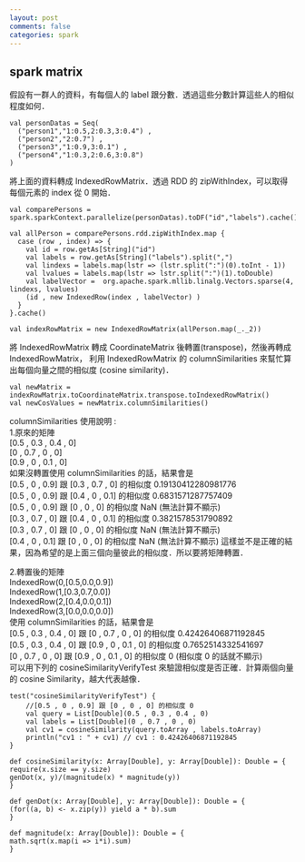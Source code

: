 ```yaml
---
layout: post
comments: false
categories: spark
---
```


## spark matrix

假設有一群人的資料，有每個人的 label 跟分數．透過這些分數計算這些人的相似程度如何．  

```
val personDatas = Seq(
  ("person1","1:0.5,2:0.3,3:0.4") ,
  ("person2","2:0.7") ,
  ("person3","1:0.9,3:0.1") ,
  ("person4","1:0.3,2:0.6,3:0.8")
)
```
將上面的資料轉成 IndexedRowMatrix．透過 RDD 的 zipWithIndex，可以取得每個元素的 index 從 0 開始．  

```
val comparePersons = spark.sparkContext.parallelize(personDatas).toDF("id","labels").cache()

val allPerson = comparePersons.rdd.zipWithIndex.map {
  case (row , index) => {
    val id = row.getAs[String]("id")
    val labels = row.getAs[String]("labels").split(",")
    val lindexs = labels.map(lstr => (lstr.split(":")(0).toInt - 1))
    val lvalues = labels.map(lstr => lstr.split(":")(1).toDouble)
    val labelVector =  org.apache.spark.mllib.linalg.Vectors.sparse(4, lindexs, lvalues)
    (id , new IndexedRow(index , labelVector) )
  }
}.cache()

val indexRowMatrix = new IndexedRowMatrix(allPerson.map(_._2))

```
將 IndexedRowMatrix 轉成 CoordinateMatrix 後轉置(transpose)，然後再轉成 IndexedRowMatrix，
利用 IndexedRowMatrix 的 columnSimilarities 來幫忙算出每個向量之間的相似度 (cosine similarity)．

```
val newMatrix = indexRowMatrix.toCoordinateMatrix.transpose.toIndexedRowMatrix()
val newCosValues = newMatrix.columnSimilarities()
```
columnSimilarities 使用說明 :   
1.原來的矩陣  
[0.5 , 0.3 , 0.4 , 0]  
[0 , 0.7 , 0 , 0]  
[0.9 , 0 , 0.1 , 0]  
如果沒轉置使用 columnSimilarities 的話，結果會是  
[0.5 , 0 , 0.9] 跟 [0.3 , 0.7 , 0] 的相似度 0.19130412280981776  
[0.5 , 0 , 0.9] 跟 [0.4 , 0 , 0.1] 的相似度 0.6831571287757409  
[0.5 , 0 , 0.9] 跟 [0 , 0 , 0] 的相似度 NaN (無法計算不顯示)  
[0.3 , 0.7 , 0] 跟 [0.4 , 0 , 0.1] 的相似度 0.3821578531790892  
[0.3 , 0.7 , 0] 跟 [0 , 0 , 0] 的相似度 NaN (無法計算不顯示)  
[0.4 , 0 , 0.1] 跟 [0 , 0 , 0] 的相似度 NaN (無法計算不顯示)
這樣並不是正確的結果，因為希望的是上面三個向量彼此的相似度．所以要將矩陣轉置．

2.轉置後的矩陣  
IndexedRow(0,[0.5,0.0,0.9])  
IndexedRow(1,[0.3,0.7,0.0])  
IndexedRow(2,[0.4,0.0,0.1])  
IndexedRow(3,[0.0,0.0,0.0])  
使用 columnSimilarities 的話，結果會是  
[0.5 , 0.3 , 0.4 , 0] 跟 [0 , 0.7 , 0 , 0] 的相似度 0.42426406871192845  
[0.5 , 0.3 , 0.4 , 0] 跟 [0.9 , 0 , 0.1 , 0] 的相似度 0.7652514332541697  
[0 , 0.7 , 0 , 0] 跟  [0.9 , 0 , 0.1 , 0] 的相似度 0 (相似度 0 的話就不顯示)  
可以用下列的 cosineSimilarityVerifyTest 來驗證相似度是否正確．計算兩個向量的 cosine Similarity，越大代表越像．

```
test("cosineSimilarityVerifyTest") {
	//[0.5 , 0 , 0.9] 跟 [0 , 0 , 0] 的相似度 0
	val query = List[Double](0.5 , 0.3 , 0.4 , 0)
	val labels = List[Double](0 , 0.7 , 0 , 0)
	val cv1 = cosineSimilarity(query.toArray , labels.toArray)
	println("cv1 : " + cv1) // cv1 : 0.42426406871192845
}

def cosineSimilarity(x: Array[Double], y: Array[Double]): Double = {
require(x.size == y.size)
genDot(x, y)/(magnitude(x) * magnitude(y))
}

def genDot(x: Array[Double], y: Array[Double]): Double = {
(for((a, b) <- x.zip(y)) yield a * b).sum
}

def magnitude(x: Array[Double]): Double = {
math.sqrt(x.map(i => i*i).sum)
}
```







